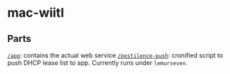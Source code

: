 # mac-wiitl

## Parts

[`/app`](/app/): contains the actual web service
[`/pestilence-push`](/pestilence-push/): cronified script to push DHCP lease list to app. Currently runs under `lemurseven`.
